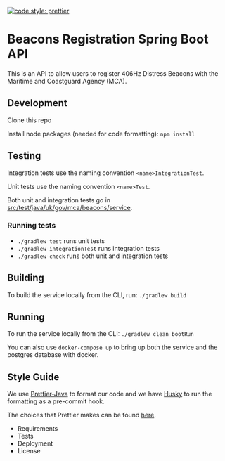 [![code style: prettier](https://img.shields.io/badge/code_style-prettier-ff69b4.svg?style=flat-square)](https://github.com/prettier/prettier)

# Beacons Registration Spring Boot API

This is an API to allow users to register 406Hz Distress Beacons with the Maritime and Coastguard Agency (MCA).

## Development

Clone this repo

Install node packages (needed for code formatting): `npm install`

## Testing

Integration tests use the naming convention `<name>IntegrationTest`.

Unit tests use the naming convention `<name>Test`.

Both unit and integration tests go in [src/test/java/uk/gov/mca/beacons/service](src/test/java/uk/gov/mca/beacons/service).

### Running tests

- `./gradlew test` runs unit tests
- `./gradlew integrationTest` runs integration tests
- `./gradlew check` runs both unit and integration tests

## Building 

To build the service locally from the CLI, run:
`./gradlew build`

## Running

To run the service locally from the CLI: `./gradlew clean bootRun`

You can also use `docker-compose up` to bring up both the service and the postgres database with docker.

## Style Guide

We use [Prettier-Java](https://github.com/jhipster/prettier-java/tree/c1f867092f74ebfdf68ccb843f8186c943bfdeca) to format our code and we have [Husky](https://typicode.github.io/husky/#/) to run the formatting as a pre-commit hook.

The choices that Prettier makes can be found [here](https://prettier.io/docs/en/rationale.html).

- Requirements
- Tests
- Deployment
- License
